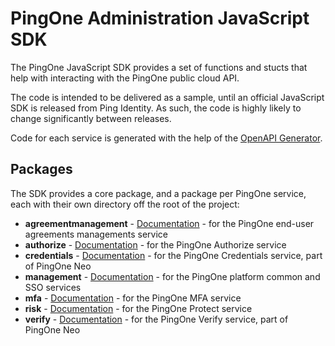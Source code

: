 # PingOne Administration JavaScript SDK

The PingOne JavaScript SDK provides a set of functions and stucts that help with interacting with the PingOne public cloud API.

The code is intended to be delivered as a sample, until an official JavaScript SDK is released from Ping Identity.  As such, the code is highly likely to change significantly between releases. 

Code for each service is generated with the help of the [OpenAPI Generator](https://openapi-generator.tech/).

## Packages

The SDK provides a core package, and a package per PingOne service, each with their own directory off the root of the project:

* **agreementmanagement** - [Documentation](https://pkg.go.dev/github.com/patrickcping/pingone-js-sdk/agreementmanagement) - for the PingOne end-user agreements managements service
* **authorize** - [Documentation](https://pkg.go.dev/github.com/patrickcping/pingone-js-sdk/authorize) - for the PingOne Authorize service
* **credentials** - [Documentation](https://pkg.go.dev/github.com/patrickcping/pingone-js-sdk/credentials) - for the PingOne Credentials service, part of PingOne Neo
* **management** - [Documentation](https://pkg.go.dev/github.com/patrickcping/pingone-js-sdk/management) - for the PingOne platform common and SSO services
* **mfa** - [Documentation](https://pkg.go.dev/github.com/patrickcping/pingone-js-sdk/mfa) - for the PingOne MFA service
* **risk** - [Documentation](https://pkg.go.dev/github.com/patrickcping/pingone-js-sdk/risk) - for the PingOne Protect service
* **verify** - [Documentation](https://pkg.go.dev/github.com/patrickcping/pingone-js-sdk/verify) - for the PingOne Verify service, part of PingOne Neo
